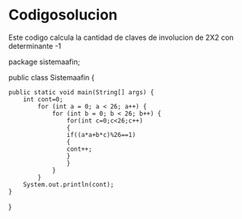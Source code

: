 # Codigosolucion
Este codigo calcula la cantidad de claves de involucion de 2X2 con determinante -1 


package sistemaafin;

public class Sistemaafin {

    public static void main(String[] args) {
        int cont=0;
            for (int a = 0; a < 26; a++) {
                for (int b = 0; b < 26; b++) {
                    for(int c=0;c<26;c++)
                    {
                    if((a*a+b*c)%26==1)
                    {
                    cont++;
                    }
                    }
                }
            }
        System.out.println(cont);
    }

}
